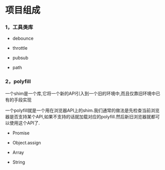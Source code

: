 # 项目组成

### 1，工具类库

* debounce

* throttle

* pubsub

* path

### 2，polyfill

一个shim是一个库,它将一个新的API引入到一个旧的环境中,而且仅靠旧环境中已有的手段实现

一个polyfill就是一个用在浏览器API上的shim.我们通常的做法是先检查当前浏览器是否支持某个API,如果不支持的话就加载对应的polyfill.然后新旧浏览器就都可以使用这个API了.

* Promise

* Object.assign

* Array

* String


